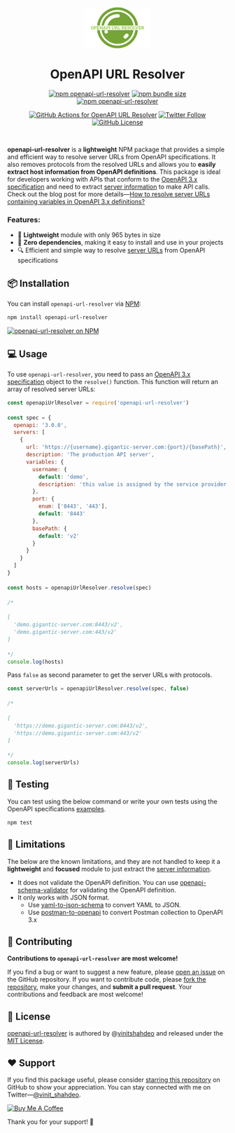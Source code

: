 <div align="center">

<img src="./assets/openapi-url-resolver-logo.png" height='30%' width='30%'/>

<h1>OpenAPI URL Resolver</h1>

<p>
<a href="https://www.npmjs.com/package/openapi-url-resolver"><img alt="npm openapi-url-resolver" src="https://img.shields.io/npm/v/openapi-url-resolver?label=openapi-url-resolver&logo=npm"></a>
<a href="https://www.npmjs.com/package/openapi-url-resolver"><img alt="npm bundle size" src="https://img.shields.io/bundlephobia/min/openapi-url-resolver?logo=npm"></a>
<a href="https://www.npmjs.com/package/openapi-url-resolver"><img alt="npm openapi-url-resolver" src="https://img.shields.io/npm/dm/openapi-url-resolver?logo=npm&color=yellowgreen"></a>
</p>

<p>
<a href="https://github.com/vinitshahdeo/openapi-url-resolver/actions/workflows/node.js.yml"><img src="https://github.com/vinitshahdeo/openapi-url-resolver/actions/workflows/node.js.yml/badge.svg" alt="GitHub Actions for OpenAPI URL Resolver"></a>
<a href="https://twitter.com/Vinit_Shahdeo"><img src="https://img.shields.io/twitter/follow/Vinit_Shahdeo?style=social" alt="Twitter Follow"></a>
<a href='./LICENSE'><img alt="GitHub License" src="https://img.shields.io/github/license/vinitshahdeo/celeb-diwali?label=License&logo=github"></a>
</p>

<br/>

</div>


**openapi-url-resolver** is a **lightweight** NPM package that provides a simple and efficient way to resolve server URLs from OpenAPI specifications. It also removes protocols from the resolved URLs and allows you to **easily extract host information from OpenAPI definitions**. This package is ideal for developers working with APIs that conform to the [OpenAPI 3.x specification](https://swagger.io/specification/) and need to extract [server information](https://spec.openapis.org/oas/v3.1.0#server-object) to make API calls. Check out the blog post for more details—[How to resolve server URLs containing variables in OpenAPI 3.x definitions?](https://dev.to/vinitshahdeo/how-to-resolve-server-urls-containing-variables-in-openapi-3x-definitions-kaj)

### Features:

- 🚀 **Lightweight** module with only 965 bytes in size
- 🎉 **Zero dependencies**, making it easy to install and use in your projects
- 🔍 Efficient and simple way to resolve [server URLs](https://spec.openapis.org/oas/v3.1.0#server-object) from OpenAPI specifications

## 📦 Installation

You can install `openapi-url-resolver` via [NPM](https://www.npmjs.com/package/openapi-url-resolver):

```bash
npm install openapi-url-resolver
```

[![openapi-url-resolver on NPM](https://nodei.co/npm/openapi-url-resolver.png)](https://nodei.co/npm/openapi-url-resolver/)

## 💻 Usage

To use `openapi-url-resolver`, you need to pass an [OpenAPI 3.x specification](https://swagger.io/specification/) object to the `resolve()` function. This function will return an array of resolved server URLs:

```javascript
const openapiUrlResolver = require('openapi-url-resolver')

const spec = {
  openapi: '3.0.0',
  servers: [
    {
      url: 'https://{username}.gigantic-server.com:{port}/{basePath}',
      description: 'The production API server',
      variables: {
        username: {
          default: 'demo',
          description: 'this value is assigned by the service provider, in this example `gigantic-server.com`'
        },
        port: {
          enum: ['8443', '443'],
          default: '8443'
        },
        basePath: {
          default: 'v2'
        }
      }
    }
  ]
}

const hosts = openapiUrlResolver.resolve(spec)

/*

[
  'demo.gigantic-server.com:8443/v2',
  'demo.gigantic-server.com:443/v2'
]

*/
console.log(hosts)

```

Pass `false` as second parameter to get the server URLs with protocols.

```javascript
const serverUrls = openapiUrlResolver.resolve(spec, false)

/*

[
  'https://demo.gigantic-server.com:8443/v2',
  'https://demo.gigantic-server.com:443/v2'
]

*/
console.log(serverUrls)

```

## 🧪 Testing

You can test using the below command or write your own tests using the OpenAPI specifications [examples](./definitions/).

```bash
npm test
```

## 🚫 Limitations

The below are the known limitations, and they are not handled to keep it a **lightweight** and **focused** module to just extract the [server information](https://spec.openapis.org/oas/v3.1.0#server-object).

- It does not validate the OpenAPI definition. You can use [openapi-schema-validator](https://www.npmjs.com/package/openapi-schema-validator) for validating the OpenAPI definition.
- It only works with JSON format.
  - Use [yaml-to-json-schema](https://www.npmjs.com/package/yaml-to-json-schema) to convert YAML to JSON.
  - Use [postman-to-openapi](https://www.npmjs.com/package/postman-to-openapi) to convert Postman collection to OpenAPI 3.x

## 🤝 Contributing

**Contributions to `openapi-url-resolver` are most welcome!** 

If you find a bug or want to suggest a new feature, please [open an issue](https://github.com/vinitshahdeo/openapi-url-resolver/issues/new) on the GitHub repository. If you want to contribute code, please [fork the repository](https://github.com/vinitshahdeo/openapi-url-resolver/fork), make your changes, and **submit a pull request**. Your contributions and feedback are most welcome!

## 📝 License

[openapi-url-resolver](https://www.npmjs.com/package/openapi-url-resolver) is authored by @[vinitshahdeo](https://github.com/vinitshahdeo) and released under the [MIT License](./LICENSE).

## ❤️ Support

If you find this package useful, please consider [starring this repository](https://github.com/vinitshahdeo/openapi-url-resolver) on GitHub to show your appreciation. You can stay connected with me on Twitter—[@vinit_shahdeo](https://twitter.com/Vinit_Shahdeo).

<a href="https://www.buymeacoffee.com/vinitshahdeo" target="_blank"><img src="https://cdn.buymeacoffee.com/buttons/v2/default-yellow.png" alt="Buy Me A Coffee" height="40px" width="150px" ></a>

Thank you for your support! 🙏
